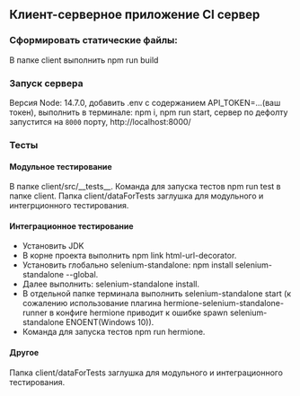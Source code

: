 ## Клиент-серверное приложение CI сервер

### Сформировать статические файлы:

В папке client выполнить npm run build

### Запуск сервера

Версия Node: 14.7.0, добавить .env с содержанием API_TOKEN=...(ваш токен),
выполнить в терминале: npm i, npm run start, сервер по дефолту запустится на `8000` порту, http://localhost:8000/

### Тесты

#### Модульное тестирование

В папке client/src/\_\_tests\_\_. Команда для запуска тестов npm run test в папке client. Папка client/dataForTests заглушка для модульного и интегрционного тестирования.

#### Интеграционное тестирование

-   Установить JDK
-   В корне проекта выполнить npm link html-url-decorator.
-   Установить глобально selenium-standalone: npm install selenium-standalone --global.
-   Далее выполнить: selenium-standalone install.
-   В отдельной папке терминала выполнить selenium-standalone start (к сожалению использование плагина hermione-selenium-standalone-runner в конфиге hermione приводит к ошибке spawn selenium-standalone ENOENT(Windows 10)).
-   Команда для запуска тестов npm run hermione.

#### Другое

Папка client/dataForTests заглушка для модульного и интеграционного тестирования.

